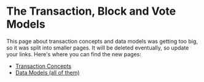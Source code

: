 # The Transaction, Block and Vote Models

This page about transaction concepts and data models was getting too big, so it was split into smaller pages. It will be deleted eventually, so update your links. Here's where you can find the new pages:

* [Transaction Concepts](https://docs.bigchaindb.com/en/latest/transaction-concepts.html)
* [Data Models (all of them)](https://docs.bigchaindb.com/en/latest/data-models/index.html)

